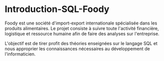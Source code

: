 # Introduction-SQL-Foody

Foody est une société d'import-export internationale spécialisée dans les produits alimentaires.
Le projet consiste à suivre toute l'activité financière, logistique et ressource humaine afin de faire des analyses sur l'entreprise.

L'objectif est de tirer profit des théories enseignées sur le langage SQL et nous approprier les connaissances nécessaires au développement de l'informaticien.
